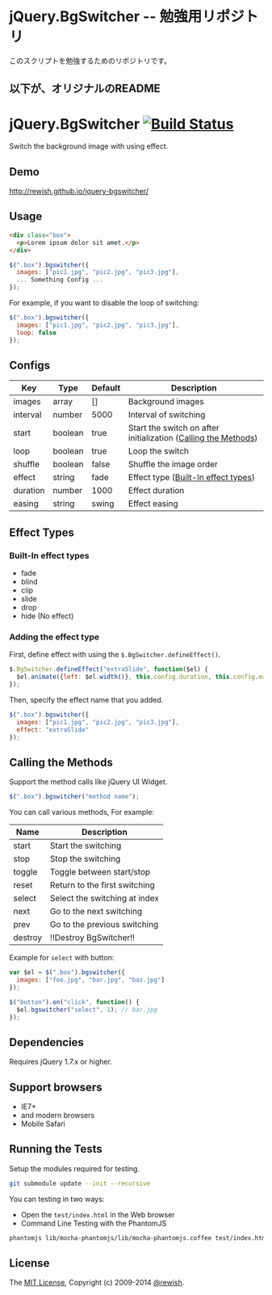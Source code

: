 jQuery.BgSwitcher -- 勉強用リポジトリ
=========================

このスクリプトを勉強するためのリポジトリです。

以下が、オリジナルのREADME
-------------------------

jQuery.BgSwitcher [![Build Status](https://travis-ci.org/rewish/jquery-bgswitcher.png?branch=master)](https://travis-ci.org/rewish/jquery-bgswitcher)
=========================

Switch the background image with using effect.

Demo
-------------------------

http://rewish.github.io/jquery-bgswitcher/

Usage
-------------------------

```html
<div class="box">
  <p>Lorem ipsum dolor sit amet.</p>
</div>
```

```js
$(".box").bgswitcher({
  images: ["pic1.jpg", "pic2.jpg", "pic3.jpg"],
  ... Something Config ...
});
```

For example, if you want to disable the loop of switching:

```js
$(".box").bgswitcher({
  images: ["pic1.jpg", "pic2.jpg", "pic3.jpg"],
  loop: false
});
```

Configs
-------------------------

| Key      | Type    | Default | Description |
| -------- | ------- | ------- | ------------|
| images   | array   | []      | Background images |
| interval | number  | 5000    | Interval of switching |
| start    | boolean | true    | Start the switch on after initialization ([Calling the Methods](#calling-the-methods)) |
| loop     | boolean | true    | Loop the switch |
| shuffle  | boolean | false   | Shuffle the image order |
| effect   | string  | fade    | Effect type ([Built-In effect types](#built-in-effect-types)) |
| duration | number  | 1000    | Effect duration |
| easing   | string  | swing   | Effect easing |

Effect Types
-------------------------

### Built-In effect types

* fade
* blind
* clip
* slide
* drop
* hide (No effect)

### Adding the effect type

First, define effect with using the `$.BgSwitcher.defineEffect()`.

```js
$.BgSwitcher.defineEffect("extraSlide", function($el) {
  $el.animate({left: $el.width()}, this.config.duration, this.config.easing);
});
```

Then, specify the effect name that you added.

```js
$(".box").bgswitcher({
  images: ["pic1.jpg", "pic2.jpg", "pic3.jpg"],
  effect: "extraSlide"
});
```

Calling the Methods
-------------------------

Support the method calls like jQuery UI Widget.

```js
$(".box").bgswitcher("method name");
```

You can call various methods, For example:

Name    | Description
------- | -----------------------------
start   | Start the switching
stop    | Stop the switching
toggle  | Toggle between start/stop
reset   | Return to the first switching
select  | Select the switching at index
next    | Go to the next switching
prev    | Go to the previous switching
destroy | !!Destroy BgSwitcher!!

Example for `select` with button:

```js
var $el = $(".box").bgswitcher({
  images: ["foo.jpg", "bar.jpg", "baz.jpg"]
});

$("button").on("click", function() {
  $el.bgswitcher("select", 1); // bar.jpg
});
```

Dependencies
-------------------------

Requires jQuery 1.7.x or higher.

Support browsers
-------------------------

* IE7+
* and modern browsers
* Mobile Safari

Running the Tests
-------------------------

Setup the modules required for testing.

```sh
git submodule update --init --recursive
```

You can testing in two ways:

* Open the `test/index.html` in the Web browser
* Command Line Testing with the PhantomJS

```sh
phantomjs lib/mocha-phantomjs/lib/mocha-phantomjs.coffee test/index.html
```

License
-------------------------

The [MIT License](https://github.com/rewish/jquery-bgswitcher/blob/master/LICENSE.md), Copyright (c) 2009-2014 [@rewish](https://github.com/rewish).
